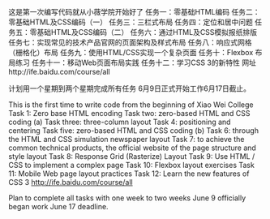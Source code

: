 这是第一次编写代码就从小薇学院开始好了
任务一：零基础HTML编码
任务二：零基础HTML及CSS编码（一）
任务三：三栏式布局
任务四：定位和居中问题
任务五：零基础HTML及CSS编码（二）
任务六：通过HTML及CSS模拟报纸排版
任务七：实现常见的技术产品官网的页面架构及样式布局
任务八：响应式网格（栅格化）布局
任务九：使用HTML/CSS实现一个复杂页面
任务十：Flexbox 布局练习
任务十一：移动Web页面布局实践
任务十二：学习CSS 3的新特性
网址http://ife.baidu.com/course/all


计划用一个星期到两个星期完成所有任务
6月9日正式开始工作6月17日截止。



This is the first time to write code from the beginning of Xiao Wei College
Task 1: Zero base HTML encoding
Task two: zero-based HTML and CSS coding (a)
Task three: three-column layout
Task 4: positioning and centering
Task five: zero-based HTML and CSS coding (b)
Task 6: through the HTML and CSS simulation newspaper layout
Task 7: to achieve the common technical products, the official website of the page structure and style layout
Task 8: Response Grid (Rasterize) Layout
Task 9: Use HTML / CSS to implement a complex page
Task 10: Flexbox layout exercises
Task 11: Mobile Web page layout practices
Task 12: Learn the new features of CSS 3
http://ife.baidu.com/course/all

Plan to complete all tasks with one week to two weeks
June 9 officially began work June 17 deadline.